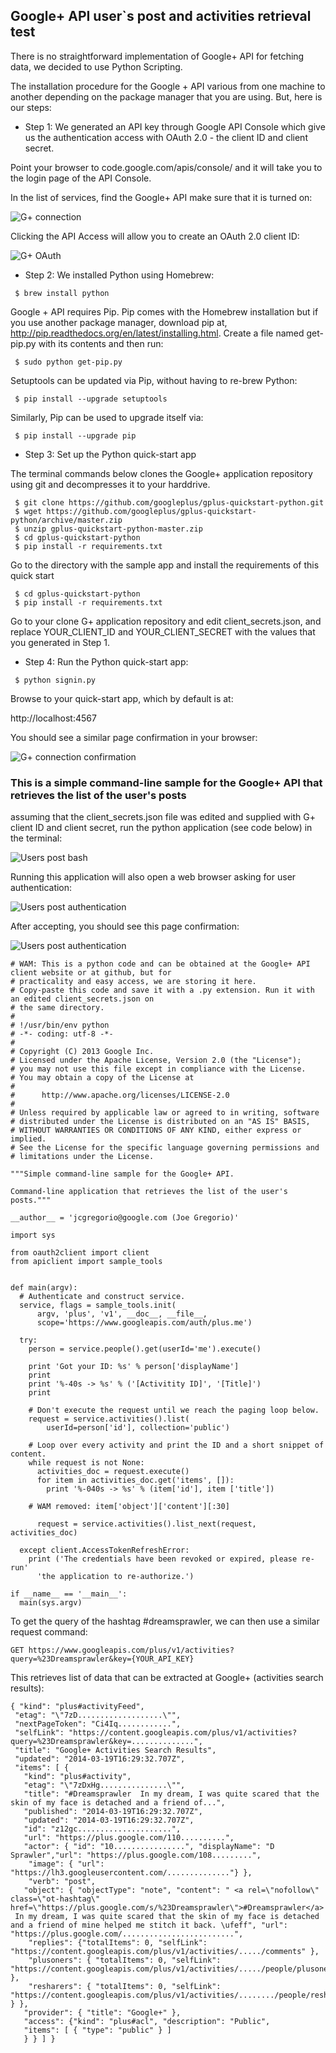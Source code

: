 ## Google+ API user`s post and activities retrieval test

There is no straightforward implementation of Google+ API for fetching data, we decided to use Python Scripting. 

The installation procedure for the Google + API various from one machine to another depending on the package manager that you are using. But, here is our steps:


* Step 1: We generated an API key through Google API Console which give us the authentication access with OAuth 2.0 - the client ID and client secret. 

Point your browser to code.google.com/apis/console/ and it will take you to the login page of the API Console. 

In the list of services, find the Google+ API make sure that it is turned on:


![G+ connection](../project_images/Gplus_API_on.png?raw=true "G+ connection")

Clicking the API Access will allow you to create an OAuth 2.0 client ID:

![G+ OAuth](../project_images/Gplus_API_OAuth.png?raw=true "G+ OAuth")


* Step 2: We installed Python using Homebrew:

```
 $ brew install python
```
 Google + API requires Pip. Pip comes with the Homebrew installation but if you use another package manager, download pip at, http://pip.readthedocs.org/en/latest/installing.html. Create a file named get-pip.py with its contents and then run:

```
 $ sudo python get-pip.py
```
 
Setuptools can be updated via Pip, without having to re-brew Python:

```
 $ pip install --upgrade setuptools
```
Similarly, Pip can be used to upgrade itself via:

```
 $ pip install --upgrade pip
```

 
* Step 3: Set up the Python quick-start app

 The terminal commands below clones the Google+ application repository using git and decompresses it to your harddrive.
```
 $ git clone https://github.com/googleplus/gplus-quickstart-python.git
 $ wget https://github.com/googleplus/gplus-quickstart-python/archive/master.zip
 $ unzip gplus-quickstart-python-master.zip
 $ cd gplus-quickstart-python
 $ pip install -r requirements.txt
```
 Go to the directory with the sample app and install the requirements of this quick start
```
 $ cd gplus-quickstart-python
 $ pip install -r requirements.txt
```

 Go to your clone G+ application repository and edit client_secrets.json, and replace YOUR_CLIENT_ID and YOUR_CLIENT_SECRET with the values that you generated in Step 1.

* Step 4: Run the Python quick-start app:

```
 $ python signin.py
```

 Browse to your quick-start app, which by default is at:

 http://localhost:4567

 You should see a similar page confirmation in your browser:


![G+ connection confirmation](../project_images/Gplus_connected.png?raw=true "G+ connection confirmation")


### This is a simple command-line sample for the Google+ API that retrieves the list of the user's posts

assuming that the client_secrets.json file was edited and supplied with G+ client ID and client secret, run the python application (see code below) in the terminal:

![Users post bash](../project_images/Users_post_bash.png?raw=true "Users post bash")

Running this application will also open a web browser asking for user authentication:

![Users post authentication](../project_images/Users_post.png?raw=true "Users post authentication")

After accepting, you should see this page confirmation:

![Users post authentication](../project_images/Users_post_authentication.png?raw=true "Users post authentication")

```
# WAM: This is a python code and can be obtained at the Google+ API client website or at github, but for 
# practicality and easy access, we are storing it here. 
# Copy-paste this code and save it with a .py extension. Run it with an edited client_secrets.json on 
# the same directory.
#
# !/usr/bin/env python
# -*- coding: utf-8 -*-
#
# Copyright (C) 2013 Google Inc.
# Licensed under the Apache License, Version 2.0 (the "License");
# you may not use this file except in compliance with the License.
# You may obtain a copy of the License at
#
#      http://www.apache.org/licenses/LICENSE-2.0
#
# Unless required by applicable law or agreed to in writing, software
# distributed under the License is distributed on an "AS IS" BASIS,
# WITHOUT WARRANTIES OR CONDITIONS OF ANY KIND, either express or implied.
# See the License for the specific language governing permissions and
# limitations under the License.

"""Simple command-line sample for the Google+ API.

Command-line application that retrieves the list of the user's posts."""

__author__ = 'jcgregorio@google.com (Joe Gregorio)'

import sys

from oauth2client import client
from apiclient import sample_tools


def main(argv):
  # Authenticate and construct service.
  service, flags = sample_tools.init(
      argv, 'plus', 'v1', __doc__, __file__,
      scope='https://www.googleapis.com/auth/plus.me')

  try:
    person = service.people().get(userId='me').execute()

    print 'Got your ID: %s' % person['displayName']
    print
    print '%-40s -> %s' % ('[Activitity ID]', '[Title]')
    print

    # Don't execute the request until we reach the paging loop below.
    request = service.activities().list(
        userId=person['id'], collection='public')

    # Loop over every activity and print the ID and a short snippet of content.
    while request is not None:
      activities_doc = request.execute()
      for item in activities_doc.get('items', []):
        print '%-040s -> %s' % (item['id'], item ['title'])

    # WAM removed: item['object']['content'][:30]

      request = service.activities().list_next(request, activities_doc)

  except client.AccessTokenRefreshError:
    print ('The credentials have been revoked or expired, please re-run'
      'the application to re-authorize.')

if __name__ == '__main__':
  main(sys.argv)
```
To get the query of the hashtag #dreamsprawler, we can then use a similar request command:

```
GET https://www.googleapis.com/plus/v1/activities?query=%23Dreamsprawler&key={YOUR_API_KEY}
```

This retrieves list of data that can be extracted at Google+ (activities search results):

```
{ "kind": "plus#activityFeed",
 "etag": "\"7zD...................\"",
 "nextPageToken": "Ci4Iq............",
 "selfLink": "https://content.googleapis.com/plus/v1/activities?query=%23Dreamsprawler&key=..............",
 "title": "Google+ Activities Search Results",
 "updated": "2014-03-19T16:29:32.707Z",
 "items": [ {
   "kind": "plus#activity",
   "etag": "\"7zDxHg...............\"",
   "title": "#Dreamsprawler  In my dream, I was quite scared that the skin of my face is detached and a friend of...",
   "published": "2014-03-19T16:29:32.707Z",
   "updated": "2014-03-19T16:29:32.707Z",
   "id": "z12gc.....................",
   "url": "https://plus.google.com/110..........",
   "actor": { "id": "10................", "displayName": "D Sprawler","url": "https://plus.google.com/108.........",
    "image": { "url": "https://lh3.googleusercontent.com/.............."} },
    "verb": "post",
   "object": { "objectType": "note", "content": " <a rel=\"nofollow\" class=\"ot-hashtag\" href=\"https://plus.google.com/s/%23Dreamsprawler\">#Dreamsprawler</a>  In my dream, I was quite scared that the skin of my face is detached and a friend of mine helped me stitch it back. \ufeff", "url": "https://plus.google.com/.........................",
    "replies": {"totalItems": 0, "selfLink": "https://content.googleapis.com/plus/v1/activities/...../comments" },
    "plusoners": { "totalItems": 0, "selfLink": "https://content.googleapis.com/plus/v1/activities/...../people/plusoners" },
    "resharers": { "totalItems": 0, "selfLink": "https://content.googleapis.com/plus/v1/activities/......../people/resharers" } },
   "provider": { "title": "Google+" }, 
   "access": {"kind": "plus#acl", "description": "Public", 
   "items": [ { "type": "public" } ] 
   } } ] }
```



